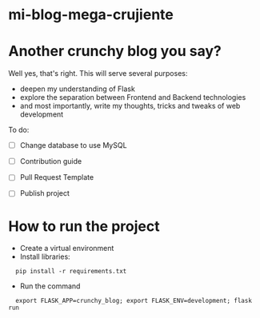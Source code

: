 # mi-blog-mega-crujiente

# Another crunchy blog you say?
Well yes, that's right. This will serve several purposes:
- deepen my understanding of Flask
- explore the separation between Frontend and Backend technologies
- and most importantly, write my thoughts, tricks and tweaks of web development


To do:
- [ ] Change database to use MySQL
- [ ] Contribution guide
- [ ] Pull Request Template
- [ ] Publish project


# How to run the project
- Create a virtual environment
- Install libraries:
```
  pip install -r requirements.txt
```
- Run the command
```
  export FLASK_APP=crunchy_blog; export FLASK_ENV=development; flask run
```
